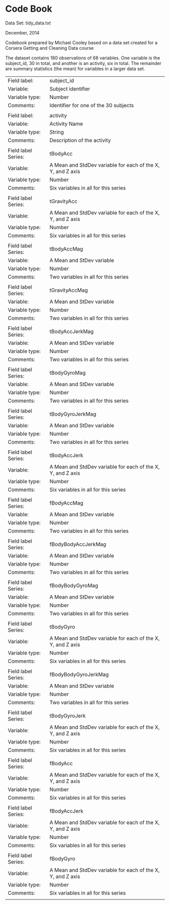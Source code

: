 # Code Book
Data Set: tidy_data.txt

December, 2014

Codebook prepared by Michael Cooley based on a data set created for a Corsera Getting and Cleaning Data course

The dataset contains 180 observations of 68 variables.  One variable is the subject_id, 30 in total, and another is an activity, six in total.  The remainder are summary statistics (the mean) for variables in a larger data set.

|   |   |
| ------- | ------- |
| Field label:		| subject_id |
| Variable:		| Subject identifier 
| Variable type:		| Number
|Comments:		| Identifier for one of the 30 subjects
| 			| 
| Field label:		| activity
| Variable:		| Activity Name
| Variable type:		| String
|Comments:		| Description of the activity
| 			|
| Field label Series: | tBodyAcc | 
| Variable: | A Mean and StdDev variable for each of the X, Y, and Z axis | 
| Variable type: | Number |
| Comments: | Six variables in all for this series | 
| | |
| Field label Series: | tGravityAcc | 
| Variable: | A Mean and StdDev variable for each of the X, Y, and Z axis | 
| Variable type: | Number |
| Comments: | Six variables in all for this series | 
| | |
| Field label Series: | tBodyAccMag | 
| Variable: | A Mean and StDev variable | 
| Variable type: | Number |
| Comments: | Two variables in all for this series | 
| | |
| Field label Series: | tGravityAccMag | 
| Variable: | A Mean and StDev variable | 
| Variable type: | Number |
| Comments: | Two variables in all for this series | 
| | |
| Field label Series: | tBodyAccJerkMag | 
| Variable: | A Mean and StDev variable | 
| Variable type: | Number |
| Comments: | Two variables in all for this series | 
| | |
| Field label Series: | tBodyGyroMag | 
| Variable: | A Mean and StDev variable | 
| Variable type: | Number |
| Comments: | Two variables in all for this series | 
| | |
| Field label Series: | tBodyGyroJerkMag | 
| Variable: | A Mean and StDev variable | 
| Variable type: | Number |
| Comments: | Two variables in all for this series | 
| | |
| Field label Series: | tBodyAccJerk | 
| Variable: | A Mean and StdDev variable for each of the X, Y, and Z axis | 
| Variable type: | Number |
| Comments: | Six variables in all for this series | 
| | |
| Field label Series: | fBodyAccMag | 
| Variable: | A Mean and StDev variable | 
| Variable type: | Number |
| Comments: | Two variables in all for this series | 
| | |
| Field label Series: | fBodyBodyAccJerkMag | 
| Variable: | A Mean and StDev variable | 
| Variable type: | Number |
| Comments: | Two variables in all for this series | 
| | |
| Field label Series: | fBodyBodyGyroMag | 
| Variable: | A Mean and StDev variable | 
| Variable type: | Number |
| Comments: | Two variables in all for this series | 
| | |
| Field label Series: | tBodyGyro | 
| Variable: | A Mean and StdDev variable for each of the X, Y, and Z axis | 
| Variable type: | Number |
| Comments: | Six variables in all for this series | 
| | |
| Field label Series: | fBodyBodyGyroJerkMag | 
| Variable: | A Mean and StDev variable | 
| Variable type: | Number |
| Comments: | Two variables in all for this series | 
| | |
| Field label Series: | tBodyGyroJerk | 
| Variable: | A Mean and StdDev variable for each of the X, Y, and Z axis | 
| Variable type: | Number |
| Comments: | Six variables in all for this series | 
| | |
| Field label Series: | fBodyAcc | 
| Variable: | A Mean and StdDev variable for each of the X, Y, and Z axis | 
| Variable type: | Number |
| Comments: | Six variables in all for this series | 
| | |
| Field label Series: | fBodyAccJerk | 
| Variable: | A Mean and StdDev variable for each of the X, Y, and Z axis | 
| Variable type: | Number |
| Comments: | Six variables in all for this series | 
| | |
| Field label Series: | fBodyGyro | 
| Variable: | A Mean and StdDev variable for each of the X, Y, and Z axis | 
| Variable type: | Number |
| Comments: | Six variables in all for this series | 
| | |
